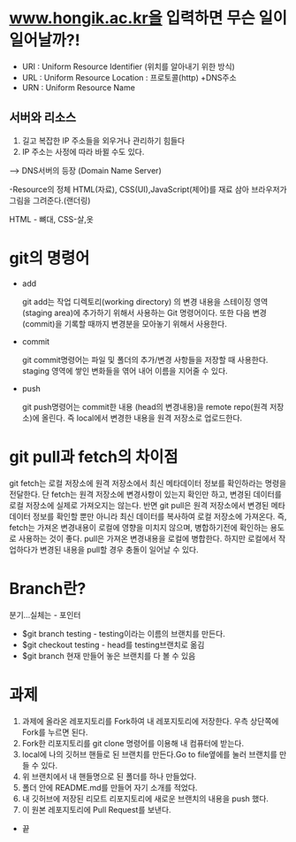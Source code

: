 # www.hongik.ac.kr을 입력하면 무슨 일이 일어날까?!
 - URI : Uniform Resource Identifier (위치를 알아내기 위한 방식) 
 - URL : Uniform Resource Location : 프로토콜(http) +DNS주소
 - URN : Uniform Resource Name

## 서버와 리소스
1. 길고 복잡한 IP 주소들을 외우거나 관리하기 힘들다
2. IP 주소는 사정에 따라 바뀔 수도 있다.


--> DNS서버의 등장 (Domain Name Server)

-Resource의 정체
HTML(자료), CSS(UI),JavaScript(제어)를 재료 삼아 브라우저가 그림을 그려준다.(랜더링)

HTML - 뼈대, CSS-살,옷 


# git의 명령어
- add

  git add는 작업 디렉토리(working directory) 의 변경 내용을 스테이징 영역(staging area)에 추가하기 위해서 사용하는 Git 명령어이다.
  또한 다음 변경(commit)을 기록할 때까지 변경분을 모아놓기 위해서 사용한다.
- commit

  git commit명령어는 파일 및 폴더의 추가/변경 사항들을 저장할 때 사용한다. staging 영역에 쌓인 변화들을 엮어 내어 이름을 지어줄 수 있다. 
- push

  git push명령어는 commit한 내용 (head의 변경내용)을 remote repo(원격 저장소)에 올린다.
  즉 local에서 변경한 내용을 원격 저장소로 업로드한다.
# git pull과 fetch의 차이점

  git fetch는 로컬 저장소에 원격 저장소에서 최신 메타데이터 정보를 확인하라는 명령을 전달한다. 단 fetch는 원격 저장소에 변경사항이 있는지 확인만 하고, 변경된 데이터를 로컬 저장소에 실제로 가져오지는 않는다.
 반면 git pull은 원격 저장소에서 변경된 메타데이터 정보를 확인할 뿐만 아니라 최신 데이터를 복사하여 로컬 저장소에 가져온다.
 즉, fetch는 가져온 변경내용이 로컬에 영향을 미치지 않으며, 병합하기전에 확인하는 용도로 사용하는 것이 좋다.
pull은 가져온 변경내용을 로컬에 병합한다. 하지만 로컬에서 작업하다가 변경된 내용을 pull할 경우 충돌이 일어날 수 있다.


# Branch란?
분기...실체는 - 포인터

- $git branch testing  - testing이라는 이름의 브랜치를 만든다.
- $git checkout testing - head를 testing브랜치로 옮김
- $git branch 현재 만들어 놓은 브랜치를 다 볼 수 있음

# 과제
1. 과제에 올라온 레포지토리를 Fork하여 내 레포지토리에 저장한다. 우측 상단쪽에 Fork를 누르면 된다.
2. Fork한 리포지토리를 git clone 명령어를 이용해 내 컴퓨터에 받는다.
3. local에 나의 깃허브 핸들로 된 브랜치를 만든다.Go to file옆에를 눌러 브랜치를 만들 수 있다.
4. 위 브랜치에서 내 핸들명으로 된 폴더를 하나 만들었다.
5. 폴더 안에 README.md를 만들어 자기 소개를 적었다.
6. 내 깃허브에 저장된 리모트 리포지토리에 새로운 브랜치의 내용을 push 했다.
7. 이 원본 레포지토리에 Pull Request를 보낸다.
- 끝
